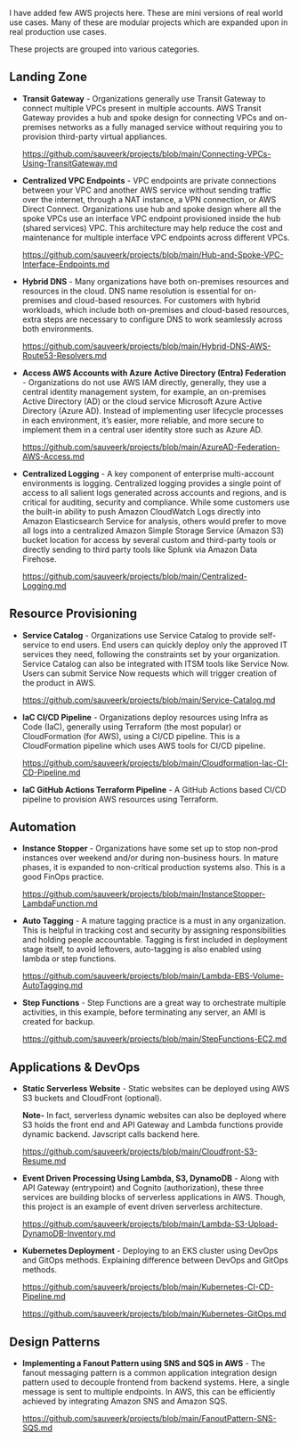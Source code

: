 I have added few AWS projects here. These are mini versions of real world use cases. Many of these are modular projects which are expanded upon in real production use cases.

These projects are grouped into various categories.

## Landing Zone
 
- **Transit Gateway** - Organizations generally use Transit Gateway to connect multiple VPCs present in multiple accounts. AWS Transit Gateway provides a hub and spoke design for connecting VPCs and on-premises networks as a fully managed service without requiring you to provision third-party virtual appliances.  
  
   https://github.com/sauveerk/projects/blob/main/Connecting-VPCs-Using-TransitGateway.md 

- **Centralized VPC Endpoints** - VPC endpoints are private connections between your VPC and another AWS service without sending traffic over the internet, through a NAT instance, a VPN connection, or AWS Direct Connect. Organizations use hub and spoke design where all the spoke VPCs use an interface VPC endpoint provisioned inside the hub (shared services) VPC. This architecture may help reduce the cost and maintenance for multiple interface VPC endpoints across different VPCs.

   https://github.com/sauveerk/projects/blob/main/Hub-and-Spoke-VPC-Interface-Endpoints.md

-  **Hybrid DNS** - Many organizations have both on-premises resources and resources in the cloud. DNS name resolution is essential for on-premises and cloud-based resources. For customers with hybrid workloads, which include both on-premises and cloud-based resources, extra steps are necessary to configure DNS to work seamlessly across both environments.
 
   https://github.com/sauveerk/projects/blob/main/Hybrid-DNS-AWS-Route53-Resolvers.md 

- **Access AWS Accounts with Azure Active Directory (Entra) Federation** - Organizations do not use AWS IAM directly, generally, they use a central identity management system, for example, an on-premises Active Directory (AD) or the cloud service Microsoft Azure Active Directory (Azure AD). Instead of implementing user lifecycle processes in each environment, it’s easier, more reliable, and more secure to implement them in a central user identity store such as Azure AD.
  
  https://github.com/sauveerk/projects/blob/main/AzureAD-Federation-AWS-Access.md

- **Centralized Logging** - A key component of enterprise multi-account environments is logging. Centralized logging provides a single point of access to all salient logs generated across accounts and regions, and is critical for auditing, security and compliance. While some customers use the built-in ability to push Amazon CloudWatch Logs directly into Amazon Elasticsearch Service for analysis, others would prefer to move all logs into a centralized Amazon Simple Storage Service (Amazon S3) bucket location for access by several custom and third-party tools or directly sending to third party tools like Splunk via Amazon Data Firehose. 
  
  https://github.com/sauveerk/projects/blob/main/Centralized-Logging.md
  
## Resource Provisioning

- **Service Catalog** - Organizations use Service Catalog to provide self-service to end users. End users can quickly deploy only the approved IT services they need, following the constraints set by your organization. Service Catalog can also be integrated with ITSM tools like Service Now. Users can submit Service Now requests which will trigger creation of the product in AWS.
  
  https://github.com/sauveerk/projects/blob/main/Service-Catalog.md

- **IaC CI/CD Pipeline** - Organizations deploy resources using Infra as Code (IaC), generally using Terraform (the most popular) or CloudFormation (for AWS), using a CI/CD pipeline. This is a CloudFormation pipeline which uses AWS tools for CI/CD pipeline.
  
  https://github.com/sauveerk/projects/blob/main/Cloudformation-Iac-CI-CD-Pipeline.md

- **IaC GitHub Actions Terraform Pipeline** - A GitHub Actions based CI/CD pipeline to provision AWS resources using Terraform.

## Automation
    
- **Instance Stopper** - Organizations have some set up to stop non-prod instances over weekend and/or during non-business hours. In mature phases, it is expanded to non-critical production systems also. This is a good FinOps practice.
  
  https://github.com/sauveerk/projects/blob/main/InstanceStopper-LambdaFunction.md
    
- **Auto Tagging** - A mature tagging practice is a must in any organization. This is helpful in tracking cost and security by assigning responsibilities and holding people accountable. Tagging is first included in deployment stage itself, to avoid leftovers, auto-tagging is also enabled using lambda or step functions.
  
  https://github.com/sauveerk/projects/blob/main/Lambda-EBS-Volume-AutoTagging.md

- **Step Functions** - Step Functions are a great way to orchestrate multiple activities, in this example, before terminating any server, an AMI is created for backup. 
  
  https://github.com/sauveerk/projects/blob/main/StepFunctions-EC2.md

## Applications & DevOps

- **Static Serverless Website** - Static websites can be deployed using AWS S3 buckets and CloudFront (optional). 
  
  **Note-** In fact, serverless dynamic websites can also be deployed where S3 holds the front end and API Gateway and Lambda functions provide dynamic backend. Javscript calls backend here.
  
   https://github.com/sauveerk/projects/blob/main/Cloudfront-S3-Resume.md
  
- **Event Driven Processing Using Lambda, S3, DynamoDB** - Along with API Gateway (entrypoint) and Cognito (authorization), these three services are building blocks of serverless applications in AWS. Though, this project is an example of event driven serverless architecture. 
  
  https://github.com/sauveerk/projects/blob/main/Lambda-S3-Upload-DynamoDB-Inventory.md
    
- **Kubernetes Deployment** - Deploying to an EKS cluster using DevOps and GitOps methods. Explaining difference between DevOps and GitOps methods.
  
  https://github.com/sauveerk/projects/blob/main/Kubernetes-CI-CD-Pipeline.md

  https://github.com/sauveerk/projects/blob/main/Kubernetes-GitOps.md

## Design Patterns

- **Implementing a Fanout Pattern using SNS and SQS in AWS** - The fanout messaging pattern is a common application integration design pattern used to decouple frontend from backend systems. Here, a single message is sent to multiple endpoints. In AWS, this can be efficiently achieved by integrating Amazon SNS and Amazon SQS.

  https://github.com/sauveerk/projects/blob/main/FanoutPattern-SNS-SQS.md


